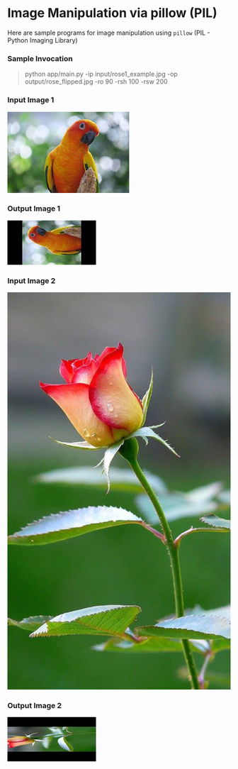 # Image Manipulation via pillow (PIL)

Here are sample programs for image manipulation using `pillow` (PIL - Python Imaging Library)

### Sample Invocation


> python app/main.py -ip input/rose1_example.jpg -op output/rose_flipped.jpg -ro 90 -rsh 100 -rsw 200

### Input Image 1

![image info](./input/parrot_example.jpeg)

### Output Image 1

![image info](./output/parrot_flipped.jpg)


### Input Image 2

![image info](./input/rose1_example.jpg)

### Output Image 2

![image info](./output/rose_flipped.jpg)
